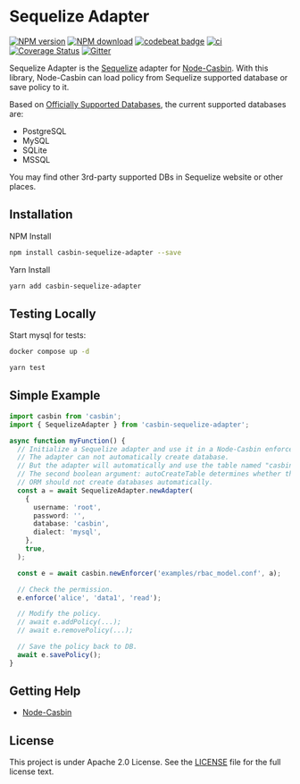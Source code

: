 # Sequelize Adapter

[![NPM version][npm-image]][npm-url]
[![NPM download][download-image]][download-url]
[![codebeat badge](https://codebeat.co/badges/c17c9ee1-da42-4db3-8047-9574ad2b23b1)](https://codebeat.co/projects/github-com-node-casbin-sequelize-adapter-master)
[![ci](https://github.com/node-casbin/sequelize-adapter/actions/workflows/ci.yml/badge.svg)](https://github.com/node-casbin/sequelize-adapter/actions/workflows/ci.yml)
[![Coverage Status](https://coveralls.io/repos/github/node-casbin/sequelize-adapter/badge.svg?branch=master)](https://coveralls.io/github/node-casbin/sequelize-adapter?branch=master)
[![Gitter](https://badges.gitter.im/Join%20Chat.svg)](https://gitter.im/casbin/lobby)

[npm-image]: https://img.shields.io/npm/v/casbin-sequelize-adapter.svg?style=flat-square
[npm-url]: https://npmjs.org/package/casbin-sequelize-adapter
[download-image]: https://img.shields.io/npm/dm/casbin-sequelize-adapter.svg?style=flat-square
[download-url]: https://npmjs.org/package/casbin-sequelize-adapter

Sequelize Adapter is the [Sequelize](https://github.com/sequelize/sequelize) adapter for [Node-Casbin](https://github.com/casbin/node-casbin). With this library, Node-Casbin can load policy from Sequelize supported database or save policy to it.

Based on [Officially Supported Databases](http://docs.sequelizejs.com/), the current supported databases are:

- PostgreSQL
- MySQL
- SQLite
- MSSQL

You may find other 3rd-party supported DBs in Sequelize website or other places.

## Installation

NPM Install

```bash
npm install casbin-sequelize-adapter --save
```

Yarn Install

```bash
yarn add casbin-sequelize-adapter
```

## Testing Locally

Start mysql for tests:

```bash
docker compose up -d
```

```bash
yarn test
```

## Simple Example

```typescript
import casbin from 'casbin';
import { SequelizeAdapter } from 'casbin-sequelize-adapter';

async function myFunction() {
  // Initialize a Sequelize adapter and use it in a Node-Casbin enforcer:
  // The adapter can not automatically create database.
  // But the adapter will automatically and use the table named "casbin_rule".
  // The second boolean argument: autoCreateTable determines whether the adapter will automatically create the "casbin_rule" table.
  // ORM should not create databases automatically.
  const a = await SequelizeAdapter.newAdapter(
    {
      username: 'root',
      password: '',
      database: 'casbin',
      dialect: 'mysql',
    },
    true,
  );

  const e = await casbin.newEnforcer('examples/rbac_model.conf', a);

  // Check the permission.
  e.enforce('alice', 'data1', 'read');

  // Modify the policy.
  // await e.addPolicy(...);
  // await e.removePolicy(...);

  // Save the policy back to DB.
  await e.savePolicy();
}
```

## Getting Help

- [Node-Casbin](https://github.com/casbin/node-casbin)

## License

This project is under Apache 2.0 License. See the [LICENSE](LICENSE) file for the full license text.
